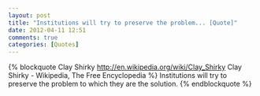 ```yaml
---
layout: post
title: "Institutions will try to preserve the problem... [Quote]"
date: 2012-04-11 12:51
comments: true
categories: [Quotes]
---
```

{% blockquote Clay Shirky http://en.wikipedia.org/wiki/Clay_Shirky Clay Shirky - Wikipedia, The Free Encyclopedia %}
Institutions will try to preserve the problem to which they are the solution.
{% endblockquote %}
